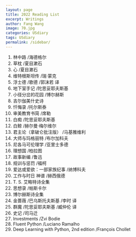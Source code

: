 ```yaml
---
layout: page
title: 2022 Reading List
excerpt: Writings
author: Fang Wang
image: 70.jpg
categories: USdiary
tags: USdiary
permalink: /sidebar/
---
```


1. 林中路 /海德格尔
2. 草枕 /夏目漱石
3. 心 /夏目漱石
4. 维特根斯坦传 /瑞·蒙克 
5. 浮士德 /歌德 /郭沫若 译
6. 地下室手记 /陀思妥耶夫斯基
7. 小径分岔的花园 /博尔赫斯
8. 吉尔伽美什史诗    
9. 忏悔录 /托尔斯泰
10. 审美教育书简 /席勒
11. 白痴 /陀思妥耶夫斯基
12. 白鲸 /赫尔曼·梅尔维尔
13. 君主论（拿破仑批注版） /马基雅维利
14. 大师与玛格丽特 /布尔加科夫
15. 尼各马可伦理学 /亚里士多德
16. 理想国 /柏拉图
17. 故事新编 /鲁迅
18. 规训与惩罚 /福柯
19. 爱达或爱欲：一部家族纪事 /纳博科夫
20. 工作与时日 神谱 /赫西俄德
21. T. S. 艾略特诗全集
22. 思想录 /帕斯卡尔
23. 博尔赫斯诗全集
24. 金蔷薇 /巴乌斯托夫斯基 /李时 译
25. 群魔 /陀思妥耶夫斯基 /臧仲伦 译
26. 史记 /司马迁
27. Investments /Zvi Bodie
28. Fluent Python /Luciano Ramalho
29. Deep Learning with Python, 2nd edition /François Chollet

   

   

